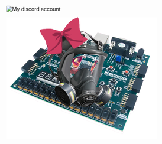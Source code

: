 <!--<a href="https://hits.seeyoufarm.com"><img src="https://hits.seeyoufarm.com/api/count/incr/badge.svg?url=https%3A%2F%2Fgithub.com%2Fnandemonogatari%2Fnandemonogatari&count_bg=%2379C83D&title_bg=%23555555&icon=&icon_color=%23E7E7E7&title=hits&edge_flat=false"/></a>-->

<p align="left">  
  <img src="https://discord.c99.nl/widget/theme-4/208357117298606082.png" alt="My discord account">
</p>

<a     align="left" href="https://nandemonogatari.github.io/quarantined-nexys-commands/index.html" target="_blank">
  <img align="left" src="https://github.com/nandemonogatari/quarantined-nexys-commands/blob/gh-pages/cdn/images/nexys_corona.png?raw=true" height="330px"/>
</a>

<!--
**nandemonogatari/nandemonogatari** is a ✨ _special_ ✨ repository because its `README.md` (this file) appears on your GitHub profile.

Here are some ideas to get you started:

- 🔭 I’m currently working on ...
- 🌱 I’m currently learning ...
- 👯 I’m looking to collaborate on ...
- 🤔 I’m looking for help with ...
- 💬 Ask me about ...
- 📫 How to reach me: ...
- 😄 Pronouns: ...
- ⚡ Fun fact: ...
-->
